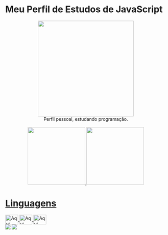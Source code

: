<h1>
  Meu Perfil de Estudos de <strong>JavaScript</strong>
</h1>

<div align="center">
  <img src="https://media2.giphy.com/media/tAsb13a9tibQs/giphy.gif?cid=ecf05e47ymyon4sh5ra22xcvm5zspvuvq2pv81rk5u6gigwh&rid=giphy.gif&ct=g" width="300px" />
</div>

<div align="center" style="display: inline_block">
  Perfil pessoal, estudando programação.
</div>
<br />

<div  align="center">
  <a href="https://github.com/L0rdLuiz">
  <img height="180em" src="https://github-readme-stats.vercel.app/api?username=L0rdLuiz&show_icons=true&theme=dark&include_all_commits=true&count_private=true"/>
  <img height="180em" src="https://github-readme-stats.vercel.app/api/top-langs/?username=L0rdLuiz&layout=compact&langs_count=7&theme=dark"/>
</div>

  <h1> Linguagens </h1>
  <img align="center" alt="Aqui tem um código de JS" height="30" width="40"
       src="https://cdn.jsdelivr.net/gh/devicons/devicon/icons/javascript/javascript-original.svg" />
   <img align="center" alt="Aqui tem um código de CSS" height="30" width="40"
       src="https://cdn.jsdelivr.net/gh/devicons/devicon/icons/css3/css3-original.svg" />
   <img align="center" alt="Aqui tem um código de HTML" height="30" width="40"
       src="https://cdn.jsdelivr.net/gh/devicons/devicon/icons/html5/html5-original.svg" />
</div>

<div>
  <a href="https://instagram.com/luizo.xx" target="_blank"><img src="https://img.shields.io/badge/-Instagram-%23E4405F?style=for-the-badge&logo=instagram&logoColor=white" target="_blank"></a>
  <a href = "mailto:l.antonio4100@gmail.com"><img src="https://img.shields.io/badge/-Gmail-%23333?style=for-the-badge&logo=gmail&logoColor=white" target="_blank"></a>
</div>


